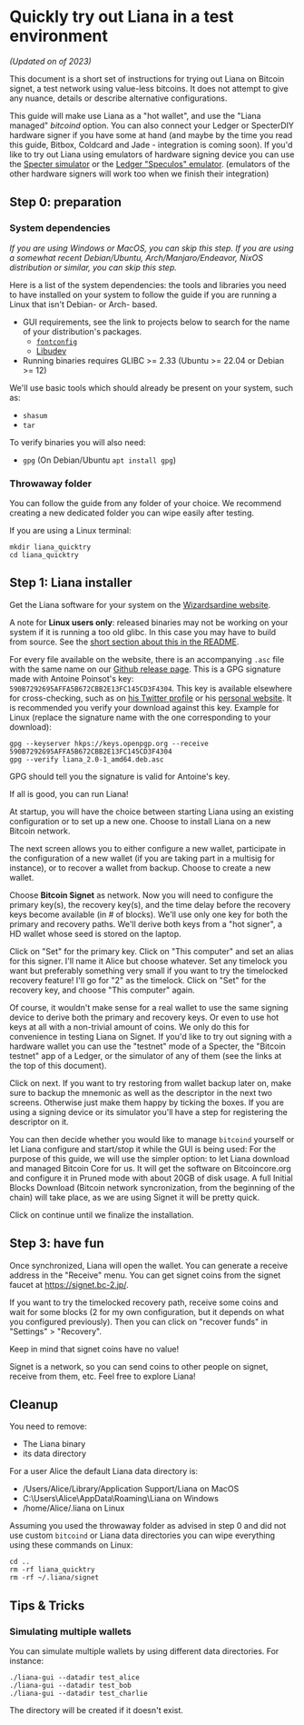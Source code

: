# Quickly try out Liana in a test environment


*(Updated on  of 2023)*

This document is a short set of instructions for trying out Liana on Bitcoin signet, a test network using value-less bitcoins. It does not attempt to
give any nuance, details or describe alternative configurations.

This guide will make use Liana as a "hot wallet", and use the "Liana managed" *bitcoind* option.
You can also connect your Ledger or SpecterDIY hardware signer if you have some at hand (and maybe by the time you read this guide, Bitbox, Coldcard and Jade - integration is coming soon).
If you'd like to try out Liana using emulators of
hardware signing device you can use the [Specter
simulator](https://github.com/cryptoadvance/specter-diy/blob/master/docs/simulator.md) or the
[Ledger "Speculos" emulator](https://github.com/LedgerHQ/speculos).
(emulators of the other hardware signers will work too when we finish their integration)

## Step 0: preparation

### System dependencies

*If you are using Windows or MacOS, you can skip this step.*
*If you are using a somewhat recent Debian/Ubuntu, Arch/Manjaro/Endeavor, NixOS distribution or similar, you can skip this step.*

Here is a list of the system dependencies: the tools and libraries you need to have installed on
your system to follow the guide if you are running a Linux that isn't Debian- or Arch- based.

- GUI requirements, see the link to projects below to search for the name of your distribution's packages.  
    - [`fontconfig`](https://www.freedesktop.org/wiki/Software/fontconfig/) 
    - [Libudev](https://www.freedesktop.org/software/systemd/man/libudev.html) 
- Running binaries requires GLIBC >= 2.33 (Ubuntu >= 22.04 or Debian >= 12)

We'll use basic tools which should already be present on your system, such as:
- `shasum`
- `tar`

To verify binaries you will also need:
- `gpg` (On Debian/Ubuntu `apt install gpg`)

### Throwaway folder

You can follow the guide from any folder of your choice. We recommend creating a new dedicated folder you
can wipe easily after testing. 

If you are using a Linux terminal:
```
mkdir liana_quicktry
cd liana_quicktry
```


## Step 1: Liana installer

Get the Liana software for your system on the [Wizardsardine website](https://wizardsardine.com/liana).

A note for **Linux users only**: released binaries may not be working on your system if it is
running a too old glibc. In this case you may have to build from source. See the [short section
about this in the README](../README.md#a-note-on-linux-binaries-and-glibc-version).

For every file available on the website, there is an accompanying `.asc` file with the same
name on our [Github release page](https://github.com/wizardsardine/liana/releases). This is a GPG signature made with Antoine Poinsot's key:
`590B7292695AFFA5B672CBB2E13FC145CD3F4304`. This key is available elsewhere for cross-checking, such
as on [his Twitter profile](https://twitter.com/darosior) or his [personal
website](http://download.darosior.ninja/antoine_poinsot_0xE13FC145CD3F4304.txt). It is recommended
you verify your download against this key.
Example for Linux (replace the signature name with the one corresponding to your download):
```
gpg --keyserver hkps://keys.openpgp.org --receive 590B7292695AFFA5B672CBB2E13FC145CD3F4304
gpg --verify liana_2.0-1_amd64.deb.asc
```
GPG should tell you the signature is valid for Antoine's key.

If all is good, you can run Liana!

At startup, you will have the choice between starting Liana using an existing configuration or to
set up a new one. Choose to install Liana on a new Bitcoin network.

The next screen allows you to either configure a new wallet, participate in the configuration of a
new wallet (if you are taking part in a multisig for instance), or to recover a wallet from backup.
Choose to create a new wallet.

Choose **Bitcoin Signet** as network. Now you will need to configure the primary key(s), the recovery
key(s), and the time delay before the recovery keys become available (in # of blocks). We'll use
only one key for both the primary and recovery paths. We'll derive both keys from a "hot signer", a
HD wallet whose seed is stored on the laptop.

Click on "Set" for the primary key. Click on "This computer" and set an alias for this signer. I'll
name it Alice but choose whatever. Set any timelock you want but preferably something very small if
you want to try the timelocked recovery feature! I'll go for "2" as the timelock. Click on "Set" for
the recovery key, and choose "This computer" again.

Of course, it wouldn't make sense for a real wallet to use the same signing device to derive both
the primary and recovery keys. Or even to use hot keys at all with a non-trivial amount of coins. We
only do this for convenience in testing Liana on Signet. If you'd like to try out signing with a
hardware wallet you can use the "testnet" mode of a Specter, the "Bitcoin testnet" app of a Ledger,
or the simulator of any of them (see the links at the top of this document).

Click on next. If you want to try restoring from wallet backup later on, make sure to backup the
mnemonic as well as the descriptor in the next two screens. Otherwise just make them happy by
ticking the boxes. If you are using a signing device or its simulator you'll have a step for registering
the descriptor on it.

You can then decide whether you would like to manage `bitcoind` yourself or let Liana configure
and start/stop it while the GUI is being used:
For the purpose of this guide, we will use the simpler option: to let Liana download and managed Bitcoin Core for us. It will get the software on Bitcoincore.org and configure it in Pruned mode with about 20GB of disk usage.
A full Initial Blocks Download (Bitcoin network syncronization, from the beginning of the chain) will take place, as we are using Signet it will be pretty quick.

Click on continue until we finalize the installation.


## Step 3: have fun

Once synchronized, Liana will open the wallet.
You can generate a receive address in the "Receive" menu. You can get signet coins from the signet
faucet at https://signet.bc-2.jp/.

If you want to try the timelocked recovery path, receive some coins and wait for some blocks (2 for
my own configuration, but it depends on what you configured previously). Then you can click on
"recover funds" in "Settings" > "Recovery".

Keep in mind that signet coins have no value!

Signet is a network, so you can send coins to other people on signet, receive from them, etc. Feel free to explore Liana! 


## Cleanup

You need to remove:
- The Liana binary
- its data directory

For a user Alice the default Liana data directory is:

- /Users/Alice/Library/Application Support/Liana on MacOS
- C:\Users\Alice\AppData\Roaming\Liana on Windows
- /home/Alice/.liana on Linux

Assuming you used the throwaway folder as advised in step 0 and did not use custom `bitcoind` or
Liana data directories you can wipe everything using these commands on Linux:
```
cd ..
rm -rf liana_quicktry
rm -rf ~/.liana/signet
```


## Tips & Tricks 

### Simulating multiple wallets

You can simulate multiple wallets by using different data directories. For instance:

```
./liana-gui --datadir test_alice
./liana-gui --datadir test_bob
./liana-gui --datadir test_charlie
 ```
The directory will be created if it doesn't exist.
